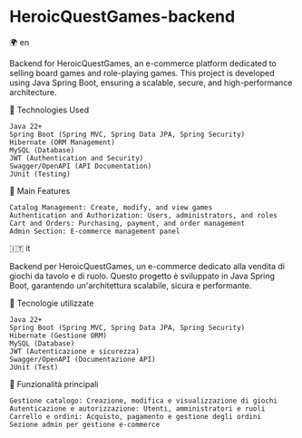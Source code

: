 # HeroicQuestGames-backend

🌍 en

Backend for HeroicQuestGames, an e-commerce platform dedicated to selling board games and role-playing games. This project is developed using Java Spring Boot, ensuring a scalable, secure, and high-performance architecture.

🚀 Technologies Used

    Java 22+
    Spring Boot (Spring MVC, Spring Data JPA, Spring Security)
    Hibernate (ORM Management)
    MySQL (Database)
    JWT (Authentication and Security)
    Swagger/OpenAPI (API Documentation)
    JUnit (Testing)

🎯 Main Features

    Catalog Management: Create, modify, and view games
    Authentication and Authorization: Users, administrators, and roles
    Cart and Orders: Purchasing, payment, and order management
    Admin Section: E-commerce management panel
    
🇮🇹 it

Backend per HeroicQuestGames, un e-commerce dedicato alla vendita di giochi da tavolo e di ruolo. Questo progetto è sviluppato in Java Spring Boot, garantendo un'architettura scalabile, sicura e performante.

🚀 Tecnologie utilizzate

    Java 22+
    Spring Boot (Spring MVC, Spring Data JPA, Spring Security)
    Hibernate (Gestione ORM)
    MySQL (Database)
    JWT (Autenticazione e sicurezza)
    Swagger/OpenAPI (Documentazione API)
    JUnit (Test)

🎯 Funzionalità principali

    Gestione catalogo: Creazione, modifica e visualizzazione di giochi
    Autenticazione e autorizzazione: Utenti, amministratori e ruoli
    Carrello e ordini: Acquisto, pagamento e gestione degli ordini
    Sezione admin per gestione e-commerce
